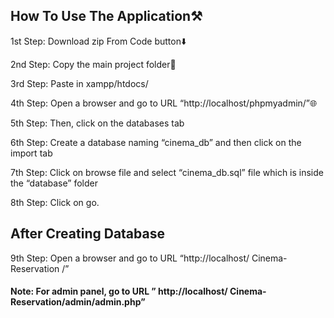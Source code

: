 <h2>How To Use The Application⚒️</h2>
<p>
1st Step: Download zip From Code button⬇️<br>
  
2nd Step: Copy the main project folder📂<br>

3rd Step: Paste in xampp/htdocs/ <br>

4th Step: Open a browser and go to URL “http://localhost/phpmyadmin/”🌐<br>

5th Step: Then, click on the databases tab<br>

6th Step: Create a database naming “cinema_db” and then click on the import tab<br>

7th Step: Click on browse file and select “cinema_db.sql” file which is inside the “database” folder<br>

8th Step: Click on go.<br>

</p>

<h2>After Creating Database</h2>

<p>9th Step: Open a browser and go to URL “http://localhost/ Cinema-Reservation /”</p>

<h4>Note: For admin panel, go to URL ” http://localhost/ Cinema-Reservation/admin/admin.php”</h4>
